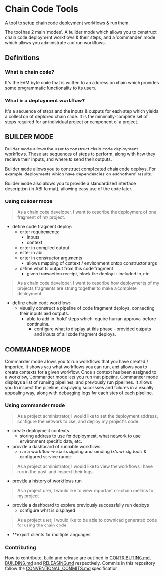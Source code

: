 # Chain Code Tools

A tool to setup chain code deployment workflows & run them.


The tool has 2 main 'modes'. A builder mode which allows you to construct chain code deployment workflows & their steps, and a 'commander' mode which allows you administrate and run workflows. 

## Definitions

### What is chain code? 

It's the EVM byte code that is written to an address on chain which provides some programmatic functionality to its users.

### What is a deployment workflow? 

It's a sequence of steps and the inputs & outputs for each step which yields a collection of deployed chain code. It is the minimally-complete set of steps required for an individual project or component of a project.

## BUILDER MODE

Builder mode allows the user to construct chain code deployment workflows. These are sequences of steps to perform, along with how they recieve their inputs, and where to send their outputs. 

Builder mode allows you to construct complicated chain code deploys. For example, deployments which have dependencies on eachothers' results. 

Builder mode also allows you to provide a standardized interface description (in ABI format), allowing easy use of the code later.

### Using builder mode

> As a chain code developer, I want to describe the deployment of one fragment of my project.

- define code fragment deploy:
  - enter requirements:
    - inputs
    - context
  - enter in compiled output
  - enter in abi
  - enter in constructor arguments
    - allows mapping of context / environment ontop constructor args
  - define what to output from this code fragment 
    - given transaction receipt, block the deploy is included in, etc. 

> As a chain code developer, I want to describe how deployments of my projects fragments are strung together to make a complete deployment. 

- define chain code workflows
  - visually construct a pipeline of code fragment deploys, connecting their inputs and outputs.
    - able to add in 'hold' steps which require human approval before continuing.
      - configure what to display at this phase - provided outputs and inputs of all code fragment deploys.

## COMMANDER MODE

Commander mode allows you to run workflows that you have created / imported. It shows you what workflows you can run, and allows you to create contexts for a given workflow. Once a context has been assigned to a workflow, Commander mode lets you run that pipeline. Commander mode displays a list of running pipelines, and previously run pipelines. It allows you to inspect the pipeline, displaying successes and failures in a visually appealing way, along with debugging logs for each step of each pipeline. 

### Using commander mode

> As a project administrator, I would like to set the deployment address, configure the network to use, and deploy my project's code.

- create deployment contexts
  - storing address to use for deployment, what network to use, environment specific data, etc.
- provide a dashboard of runnable workflows.
  - run a workflow -> starts signing and sending tx's w/ sig tools & configured service runner
  
> As a project administrator, I would like to view the workflows I have run in the past, and inspect their logs
- provide a history of workflows run

> As a project user, I would like to view important on-chain metrics to my project
- provide a dashboard to explore previously successfully run deploys
  - configure what is displayed
  
> As a project user, I would like to be able to download generated code for using the chain code
- **export clients for multiple languages

### Contributing

How to contribute, build and release are outlined in [CONTRIBUTING.md](CONTRIBUTING.md), [BUILDING.md](BUILDING.md) and [RELEASING.md](RELEASING.md) respectively. Commits in this repository follow the [CONVENTIONAL_COMMITS.md](CONVENTIONAL_COMMITS.md) specification.
